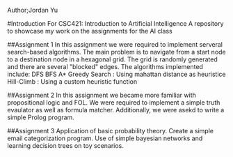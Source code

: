 Author;Jordan Yu

#Introduction
For CSC421: Introduction to Artificial Intelligence
A repository to showcase my work on the assignments for the AI class

##Assignment 1
In this assignment we were required to implement serveral search-based algorithms.
The main problem is to navigate from a start node to a destination node in a hexagonal grid.
The grid is randomly generated and there are several "blocked" edges.
The algorithms implemented include:
	DFS
	BFS
	A*
	Greedy Search : Using mahattan distance as heuristice
	Hill-Climb : Using a custom heuristic function


##Assignment 2
In this assignment we became more familiar with propositional logic and FOL.
We were required to implement a simple truth evaulator as well as formula matcher.
Additionally, we were asekd to write a simple Prolog program.

##Assignment 3
Application of basic probability theory. Create a simple email categorization program.
Use of simple bayesian networks and learning decision trees on toy scenarios.
